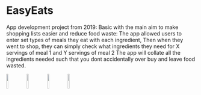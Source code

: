 # EasyEats
App development project from 2019:
Basic with the main aim to make shopping lists easier and reduce food waste:
The app allowed users to enter set types of meals they eat with each ingredient,
Then when they went to shop, they can simply check what ingredients they need for X servings of meal 1 and Y servings of meal 2
The app will collate all the ingredients needed such that you dont accidentally over buy and leave food wasted.
<div>
  <img width=10% src="https://user-images.githubusercontent.com/77407124/147884315-5ebcd8e7-88d7-4ae3-aae0-d4ddd954f38a.jpg"></img>
  <img width=10% src="https://user-images.githubusercontent.com/77407124/147884323-99378cb7-5707-4a12-8004-7df9895c8f32.jpg"></img>
  <img width=10% src="https://user-images.githubusercontent.com/77407124/147884329-57bbfbcf-aa3e-4ac3-a91c-8b534d99af6a.jpg"></img>
  <img width=10% src="https://user-images.githubusercontent.com/77407124/147884333-56dc8c26-b96c-476e-94da-74a88f1c3014.jpg"></img>
</div>
